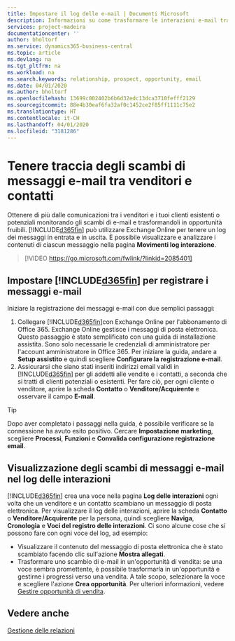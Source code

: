 ```yaml
---
title: Impostare il log delle e-mail | Documenti Microsoft
description: Informazioni su come trasformare le interazioni e-mail tra venditori e clienti in reali opportunità di vendita.
services: project-madeira
documentationcenter: ''
author: bholtorf
ms.service: dynamics365-business-central
ms.topic: article
ms.devlang: na
ms.tgt_pltfrm: na
ms.workload: na
ms.search.keywords: relationship, prospect, opportunity, email
ms.date: 04/01/2020
ms.author: bholtorf
ms.openlocfilehash: 13699c002402b6b6d32edc13dca3710fefff2129
ms.sourcegitcommit: 88e4b30eaf6fa32af0c1452ce2f85ff1111c75e2
ms.translationtype: HT
ms.contentlocale: it-CH
ms.lasthandoff: 04/01/2020
ms.locfileid: "3181286"
---
```

# <a name="track-email-message-exchanges-between-salespeople-and-contacts"></a>Tenere traccia degli scambi di messaggi e-mail tra venditori e contatti
Ottenere di più dalle comunicazioni tra i venditori e i tuoi clienti esistenti o potenziali monitorando gli scambi di e-mail e trasformandoli in opportunità fruibili. [!INCLUDE[d365fin](includes/d365fin_md.md)] può utilizzare Exchange Online per tenere un log dei messaggi in entrata e in uscita. È possibile visualizzare e analizzare i contenuti di ciascun messaggio nella pagina **Movimenti log interazione**.

> [!VIDEO https://go.microsoft.com/fwlink/?linkid=2085401]

## <a name="setting-up-d365fin-to-log-email-messages"></a>Impostare [!INCLUDE[d365fin](includes/d365fin_md.md)] per registrare i messaggi e-mail
Iniziare la registrazione dei messaggi e-mail con due semplici passaggi:

1. Collegare [!INCLUDE[d365fin](includes/d365fin_md.md)]con Exchange Online per l'abbonamento di Office 365. Exchange Online gestisce i messaggi di posta elettronica. Questo passaggio è stato semplificato con una guida di installazione assistita. Sono solo necessarie le credenziali di amministratore per l'account amministratore in Office 365. Per iniziare la guida, andare a **Setup assistito** e quindi scegliere **Configurare la registrazione e-mail**. 
2. Assicurarsi che siano stati inseriti indirizzi email validi in [!INCLUDE[d365fin](includes/d365fin_md.md)] per gli addetti alle vendite e i contatti, a seconda che si tratti di clienti potenziali o esistenti. Per fare ciò, per ogni cliente o venditore, aprire la scheda **Contatto** o **Venditore/Acquirente** e osservare il campo **E-mail**.

> [!Tip]
> Dopo aver completato i passaggi nella guida, è possibile verificare se la connessione ha avuto esito positivo. Cercare **Impostazione marketing**, scegliere **Processi**, **Funzioni** e **Convalida configurazione registrazione email**.

## <a name="viewing-email-message-exchanges-in-the-interaction-log"></a>Visualizzazione degli scambi di messaggi e-mail nel log delle interazioni
[!INCLUDE[d365fin](includes/d365fin_md.md)] crea una voce nella pagina **Log delle interazioni** ogni volta che un venditore e un contatto scambiano un messaggio di posta elettronica. Per visualizzare il log delle interazioni, aprire la scheda **Contatto** o **Venditore/Acquirente** per la persona, quindi scegliere **Naviga**, **Cronologia** e **Voci del registro delle interazioni**. Ci sono alcune cose che si possono fare con ogni voce del log, ad esempio:

* Visualizzare il contenuto del messaggio di posta elettronica che è stato scambiato facendo clic sull'azione **Mostra allegati**.
* Trasformare uno scambio di e-mail in un'opportunità di vendita: se una voce sembra promettente, è possibile trasformarla in un'opportunità e gestirne i progressi verso una vendita. A tale scopo, selezionare la voce e scegliere l'azione **Crea opportunità**. Per ulteriori informazioni, vedere [Gestire opportunità di vendita](marketing-manage-sales-opportunities.md).

## <a name="see-also"></a>Vedere anche
[Gestione delle relazioni](marketing-relationship-management.md)

